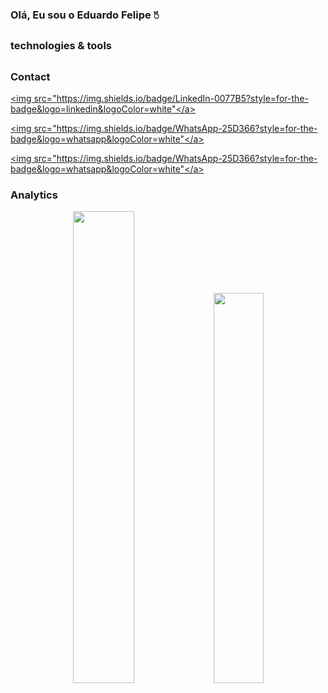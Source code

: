 ### Olá, Eu sou o Eduardo Felipe 🖔<br/>
##

### technologies & tools
##



### Contact

<div align="left">
  
  <a align="left" href="https://www.linkedin.com/in/eduardo-felipe-812101211/" target="_blank"><img src="https://img.shields.io/badge/LinkedIn-0077B5?style=for-the-badge&logo=linkedin&logoColor=white"</a>

  <a align="left" href="https://wa.me/5511977385103" target="_blank"><img src="https://img.shields.io/badge/WhatsApp-25D366?style=for-the-badge&logo=whatsapp&logoColor=white"</a>
 
  <a align="left"  href="https://wa.me/5511977385103" target="_blank"><img src="https://img.shields.io/badge/WhatsApp-25D366?style=for-the-badge&logo=whatsapp&logoColor=white"</a>
  
</div>


### Analytics

<div align="center">

  <img width="44%" heigth="180em" src="https://github-readme-stats.vercel.app/api?username=EduardoF3lipe&show_icons=true&theme=dracula">

  <img width="40%" heigth="180em" src="https://github-readme-stats.vercel.app/api/top-langs/?username=EduardoF3lipe&layout=compact&&theme=dracula)](https://github.com/anuraghazra/github-readme-stats">
  
</div>



